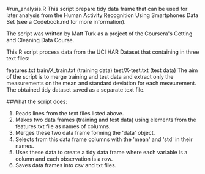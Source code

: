 #run_analysis.R
This script prepare tidy data frame that can be used for later analysis from the Human Activity Recognition Using Smartphones Data Set (see a Codebook.md for more information).

The script was written by Matt Turk as a project of the Coursera's Getting and Cleaning Data Course.

This R script process data from the UCI HAR Dataset that containing in three text files:

features.txt
train/X_train.txt (training data)
test/X-test.txt (test data)
The aim of the script is to merge training and test data and extract only the measurements on the mean and standard deviation for each measurement. 
The obtained tidy dataset saved as a separate text file.

##What the script does:

1. Reads lines from the text files listed above.
2. Makes two data frames (training and test data) using elements from the features.txt file as names of columns.
3. Merges these two data frame forming the 'data' object.
4. Selects from this data frame columns with the 'mean' and 'std' in their names.
5. Uses these data to create a tidy data frame where each variable is a column and each observation is a row.
6. Saves data frames into csv and txt files.